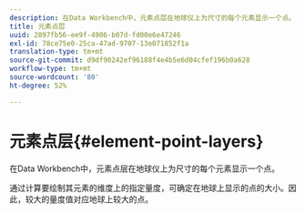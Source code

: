 ```yaml
---
description: 在Data Workbench中，元素点层在地球仪上为尺寸的每个元素显示一个点。
title: 元素点层
uuid: 2897fb56-ee9f-4906-b07d-fd00e6e47246
exl-id: 78ce75e0-25ca-47ad-9707-13e071852f1a
translation-type: tm+mt
source-git-commit: d9df90242ef96188f4e4b5e6d04cfef196b0a628
workflow-type: tm+mt
source-wordcount: '80'
ht-degree: 52%

---
```


# 元素点层{#element-point-layers}

在Data Workbench中，元素点层在地球仪上为尺寸的每个元素显示一个点。

通过计算要绘制其元素的维度上的指定量度，可确定在地球上显示的点的大小。因此，较大的量度值对应地球上较大的点。
